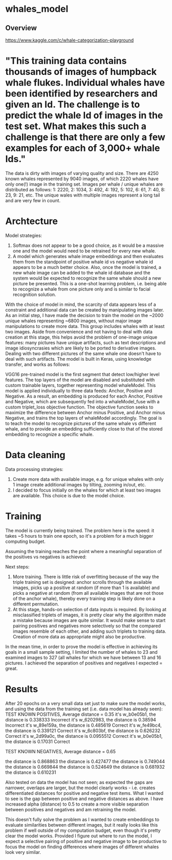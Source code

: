 # whales_model

## Overview

https://www.kaggle.com/c/whale-categorization-playground

"This training data contains thousands of images of humpback whale flukes. Individual whales have been identified by researchers 
and given an Id. The challenge is to predict the whale Id of images in the test set. What makes this such a challenge is that 
there are only a few examples for each of 3,000+ whale Ids."
=======
The data is dirty with images of varying quality and size. There are 4250 known whales represented by 9040 images, of which 2220 whales have only one(!) image in the training set. Images per whale / unique whales are distributed as follows:
1:	2220, 
2:	1034,
3:	492,
4:	192,
5:	102,
6:	61,
7:	40,
8:	23,
9:	21,
etc.
The unique wales with multiple images represent a long tail and are very few in count.

# Archtecture

Model strategies:
1. Softmax does not appear to be a good choice, as it would be a massive one and the model would need to be retrained for every new whale.
2. A model which generates whale image embeddings and then evaluates them from the standpoint of positive whale id vs negative whale id appears to be a much better choice. Also, once the model is trained, a new whale image can be added to the whale id database and the system would be expected to recognize the same whale should a new picture be presented. This is a one-shot learning problem, i.e. being able to recognize a whale from one picture only and is similar to facial recognition solution.

With the choice of model in mind, the scarcity of data appears less of a constraint and additional data can be created by manipulating  images later. As an initial step, I have made the decision to train the model on the ~2000 unique whales representing ~6800 images, without major image manipulations to create more data. This group includes whales with at least two images. Aside from convenience and not having to deal with data creation at this stage, this helps avoid the problem of one-image unique features: many pictures have unique artifacts, such as text descriptions and image idiosyncrasies which are likely to be ported to derivative images. Dealing with two different pictures of the same whale one doesn't have to deal with such artifacts. The model is built in Keras, using knowledge transfer, and works as follows:

VGG16 pre-trained model is the first segment that detect low/higher level features. The top layers of the model are disabled and substituted with custom trainable layers, together representing model whaleModel. This model is applied individually to three data feeds: Anchor, Positive and Negative. As a result, an embedding is produced for each Anchor, Positive and Negative, which are subsequently fed into a whaleModel_fuse with a custom triplet_loss objective function. The objective function seeks to maximize the difference between Anchor minus Positive, and Anchor minus Negative, and trains the top layers of whaleModel accordingly. The goal is to teach the model to recognize pictures of the same whale vs different whale, and to provide an embedding sufficiently close to that of the stored embedding to recognize a specific whale.


# Data cleaning

Data processing strategies:
1. Create more data with available image, e.g. for unique whales with only 1 image create additional images by tilting, zooming in/out, etc.
2. I decided to focus initially on the whales for which at least two images are available. This choice is due to the model choice.

# Training

The model is currently being trained. The problem here is the speed: it takes ~5 hours to train one epoch, so it's a problem for a much bigger computing budget. 

Assuming the training reaches the point where a meaningful separation of the positives vs negatives is achieved:

Next steps: 
1. More training. There is little risk of overfitting because of the way the triple training set is designed: anchor scrolls through the available images, picks up a positive at random (if more than 1 is available) and picks a negative at random (from all available images that are not those of the anchor whale), thereby every training step is likely done on a different permutation.
2. At this stage, hands-on selection of data inputs is required. By looking at misclassified triplets of images, it is pretty clear why the algorithm made a mistake because images are quite similar. It would make sense to start pairing positives and negatives more selectively so that the compared images resemble of each other, and adding such triplets to training data. Creation of more data as appropriate might also be productive.

In the mean time, in order to prove the model is effective in achieving its goals in a small sample setting, I limited the number of whales to 23 and examined images to 327 (all whales for which we have between 13 and 16 pictures. I achieved the separation of positives and negatives I expected = great.

# Results

After 20 epochs on a very small data set just to make sure the model works, and using the data from the training set (i.e. data model has already seen):
TEST KNOWN POSITIVES, Average distance = 0.35
it's w_b0e05b1, the distance is 0.338333 Incorrect
it's w_6202983, the distance is 0.38594 Incorrect
it's w_89e159a, the distance is 0.485619 Correct
it's w_fe49bc4, the distance is 0.339121 Correct
it's w_6c803bf, the distance is 0.626232 Correct
it's w_2d99a0c, the distance is 0.0955512 Correct
it's w_b0e05b1, the distance is 0.17031 Correct

TEST KNOWN NEGATIVES, Average distance = 0.65

the distance is 0.868863
the distance is 0.427477
the distance is 0.749044
the distance is 0.669844
the distance is 0.524649
the distance is 0.681932
the distance is 0.610231

Also tested on data the model has not seen; as expected the gaps are narrower, overlaps are larger, but the model clearly works - i.e. creates differentiated distances for positive and negative test items.
What I wanted to see is the gap between positive and negative distances as above. I have increased alpha (distance) to 0.5 to create a more visible separation between positives and negatives and am retraining the model.

This doesn't fully solve the problem as I wanted to create embeddings to evaluate similarities between different images, but it really looks like this problem if well outside of my computation budget, even though it's pretty clear the model works. Provided I figure out where to run the model, I expect a selective pairing of positive and negative image to be productive to focus the model on finding differences where images of different whales look very similar. 